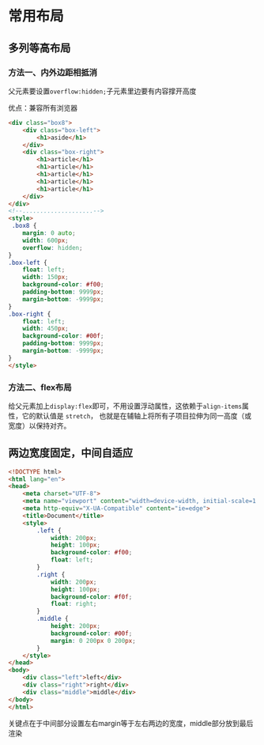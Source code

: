 # 常用布局

## 多列等高布局

### 方法一、内外边距相抵消

父元素要设置`overflow:hidden;`子元素里边要有内容撑开高度

优点：兼容所有浏览器

```html
<div class="box8">
    <div class="box-left">
        <h1>aside</h1>
    </div>
    <div class="box-right">
        <h1>article</h1>
        <h1>article</h1>
        <h1>article</h1>
        <h1>article</h1>
        <h1>article</h1>
    </div>
</div>
<!--....................-->
<style>
 .box8 {
    margin: 0 auto;
    width: 600px;
    overflow: hidden;
}
.box-left {
    float: left;
    width: 150px;
    background-color: #f00;
    padding-bottom: 9999px;
    margin-bottom: -9999px;
}
.box-right {
    float: left;
    width: 450px;
    background-color: #00f;
    padding-bottom: 9999px;
    margin-bottom: -9999px;
}
</style>
```

### 方法二、flex布局

给父元素加上`display:flex`即可，不用设置浮动属性，这依赖于`align-items`属性，它的默认值是 `stretch`，
也就是在辅轴上将所有子项目拉伸为同一高度（或宽度）以保持对齐。

## 两边宽度固定，中间自适应

```html
<!DOCTYPE html>
<html lang="en">
<head>
    <meta charset="UTF-8">
    <meta name="viewport" content="width=device-width, initial-scale=1.0">
    <meta http-equiv="X-UA-Compatible" content="ie=edge">
    <title>Document</title>
    <style>
        .left {
            width: 200px;
            height: 100px;
            background-color: #f00;
            float: left;
        }
        .right {
            width: 200px;
            height: 100px;
            background-color: #f0f;
            float: right;
        }
        .middle {
            height: 200px;
            background-color: #00f;
            margin: 0 200px 0 200px;
        }
    </style>
</head>
<body>
    <div class="left">left</div>
    <div class="right">right</div>
    <div class="middle">middle</div>
</body>
</html>
```

关键点在于中间部分设置左右margin等于左右两边的宽度，middle部分放到最后渲染
